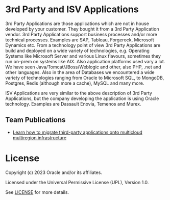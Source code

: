 # 3rd Party and ISV Applications

3rd Party Applications are those applications which are not in house developed by your customer. They bought it from a 3rd Party Application vendor. 3rd Party Applications support business processes and/or more technical processes. Examples are SAP, Tableau, Forgerock, Microsoft Dynamics etc. From a technology point of view 3rd Party Applications are build and deployed on a wide variety of technologies, e.g. Operating Systems like Microsoft Server and various Linux flavours, sometimes they run on-prem on systems like AIX. Also application platforms used vary a lot. We have seen Java/Tomcat/JBoss/Weblogic and other, also PHP, .net and other languages. Also in the area of Databases we encountered a wide variety of technologies ranging from Oracle to Microsoft SQL, to MongoDB, Postgres, Redis (although more a cache), MySQL and many more.

ISV Applications are very similar to the above description of 3rd Party Applications, but the company developing the application is using Oracle technology. Examples are Dassault Enovia, Temenos and Murex. 

## Team Publications

- [Learn how to migrate third-party applications onto multicloud multiregion infrastructure](https://blogs.oracle.com/cloud-infrastructure/post/3rd-party-apps-multicloud-multiregion)

# License

Copyright (c) 2023 Oracle and/or its affiliates.

Licensed under the Universal Permissive License (UPL), Version 1.0.

See [LICENSE](https://github.com/oracle-devrel/technology-engineering/blob/folder-structure/LICENSE) for more details.
